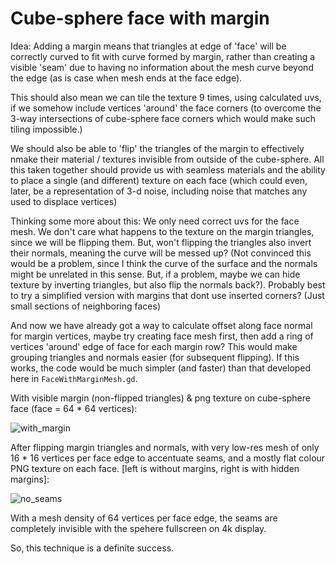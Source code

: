 # Cube-sphere face with margin

Idea: Adding a margin means that triangles at edge of 'face' will be correctly curved to fit with curve formed by margin, rather than creating a visible 'seam' due to having no information about the mesh curve beyond the edge (as is case when mesh ends at the face edge).

This should also mean we can tile the texture 9 times, using calculated uvs, if we somehow include vertices 'around' the face corners (to overcome the 3-way intersections of cube-sphere face corners which would make such tiling impossible.)

We should also be able to 'flip' the triangles of the margin to effectively nmake their material / textures invisible from outside of the cube-sphere. All this taken together should provide us with seamless materials and the ability to place a single (and different) texture on each face (which could even, later, be a representation of 3-d noise, including noise that matches any used to displace vertices)

Thinking some more about this: We only need correct uvs for the face mesh. We don't care what happens to the texture on the margin triangles, since we will be flipping them. But, won't flipping the triangles also invert their normals, meaning the curve will be messed up? (Not convinced this would be a problem, since I think the curve of the surface and the normals might be unrelated in this sense. But, if a problem, maybe we can hide texture by inverting triangles, but also flip the normals back?). Probably best to try a simplified version with margins that dont use inserted corners? (Just small sections of neighboring faces)

And now we have already got a way to calculate offset along face normal for margin vertices, maybe try creating face mesh first, then add a ring of vertices 'around' edge of face for each margin row? This would make grouping triangles and normals easier (for subsequent flipping). If this works, the code would be much simpler (and faster) than that developed here in `FaceWithMarginMesh.gd`.
  
With visible margin (non-flipped triangles) & png texture on cube-sphere face (face = 64 * 64 vertices):

![with_margin](https://user-images.githubusercontent.com/3944042/156945504-62453664-0820-4a53-9656-e3abfc7f138b.png)

After flipping margin triangles and normals, with very low-res mesh of only 16 * 16 vertices per face edge to accentuate seams, and a mostly flat colour PNG texture on each face. [left is without margins, right is with hidden margins]:

![no_seams](https://user-images.githubusercontent.com/3944042/157125696-869ef6d9-d057-4672-b9e9-2e787d0d1fc3.png)

With a mesh density of 64 vertices per face edge, the seams are completely invisible with the spehere fullscreen on 4k display.

So, this technique is a definite success.
